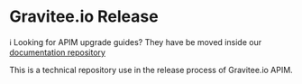 # Gravitee.io Release

ℹ️ Looking for APIM upgrade guides?
They have be moved inside our [documentation repository](https://github.com/gravitee-io/gravitee-docs/tree/master/pages/apim/3.x/installation-guide/upgrades)

This is a technical repository use in the release process of Gravitee.io APIM.


